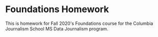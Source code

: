 # Foundations Homework 

This is homework for Fall 2020's Foundations course for the Columbia Journalism School MS Data Journalism program. 